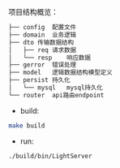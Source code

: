 项目结构概览：

``` go
├── config	配置文件
├── domain	业务逻辑
├── dto	传输数据结构
│   ├── req	请求数据
│   └── resp	响应数据
├── gerror	错误处理
├── model	逻辑数据结构模型定义
├── persist	持久化
│   └── mysql	mysql持久化
└── router	api路由endpoint
```

* build:
``` bash
make build
```

* run:
``` bash
./build/bin/LightServer
```